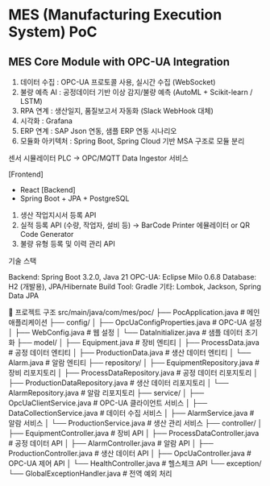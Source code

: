 # MES (Manufacturing Execution System) PoC

## MES Core Module with OPC-UA Integration

1. 데이터 수집 : OPC-UA 프로토콜 사용, 실시간 수집 (WebSocket)
2. 불량 예측 AI : 공정데이터 기반 이상 감지/불량 예측 (AutoML + Scikit-learn / LSTM)
3. RPA 연계 : 생산일지, 품질보고서 자동화 (Slack WebHook 대체)
4. 시각화 : Grafana
5. ERP 연계 : SAP Json 연동, 샘플 ERP 연동 시나리오
6. 모듈화 아키텍처 : Spring Boot, Spring Cloud 기반 MSA 구조로 모듈 분리

센서 시뮬레이터
PLC -> OPC/MQTT
Data Ingestor 서비스

[Frontend]
- React
[Backend]
- Spring Boot + JPA + PostgreSQL

1) 생산 작업지시서 등록 API
2) 실적 등록 API (수량, 작업자, 설비 등) -> BarCode Printer 에뮬레이터 or QR Code Generator
3) 불량 유형 등록 및 이력 관리 API

기술 스택

Backend: Spring Boot 3.2.0, Java 21
OPC-UA: Eclipse Milo 0.6.8
Database: H2 (개발용), JPA/Hibernate
Build Tool: Gradle
기타: Lombok, Jackson, Spring Data JPA

📁 프로젝트 구조
src/main/java/com/mes/poc/
├── PocApplication.java          # 메인 애플리케이션
├── config/
│   ├── OpcUaConfigProperties.java  # OPC-UA 설정
│   ├── WebConfig.java              # 웹 설정
│   └── DataInitializer.java        # 샘플 데이터 초기화
├── model/
│   ├── Equipment.java              # 장비 엔티티
│   ├── ProcessData.java            # 공정 데이터 엔티티
│   ├── ProductionData.java         # 생산 데이터 엔티티
│   └── Alarm.java                  # 알람 엔티티
├── repository/
│   ├── EquipmentRepository.java    # 장비 리포지토리
│   ├── ProcessDataRepository.java  # 공정 데이터 리포지토리
│   ├── ProductionDataRepository.java # 생산 데이터 리포지토리
│   └── AlarmRepository.java        # 알람 리포지토리
├── service/
│   ├── OpcUaClientService.java     # OPC-UA 클라이언트 서비스
│   ├── DataCollectionService.java  # 데이터 수집 서비스
│   ├── AlarmService.java           # 알람 서비스
│   └── ProductionService.java      # 생산 관리 서비스
├── controller/
│   ├── EquipmentController.java    # 장비 API
│   ├── ProcessDataController.java  # 공정 데이터 API
│   ├── AlarmController.java        # 알람 API
│   ├── ProductionController.java   # 생산 데이터 API
│   ├── OpcUaController.java        # OPC-UA 제어 API
│   └── HealthController.java       # 헬스체크 API
└── exception/
└── GlobalExceptionHandler.java # 전역 예외 처리